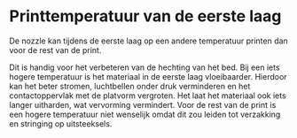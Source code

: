 Printtemperatuur van de eerste laag
====
De nozzle kan tijdens de eerste laag op een andere temperatuur printen dan voor de rest van de print.

Dit is handig voor het verbeteren van de hechting van het bed. Bij een iets hogere temperatuur is het materiaal in de eerste laag vloeibaarder. Hierdoor kan het beter stromen, luchtbellen onder druk verminderen en het contactoppervlak met de platvorm vergroten. Het laat het materiaal ook iets langer uitharden, wat vervorming vermindert. Voor de rest van de print is een hogere temperatuur niet wenselijk omdat dit zou leiden tot verzakking en stringing op uitsteeksels.